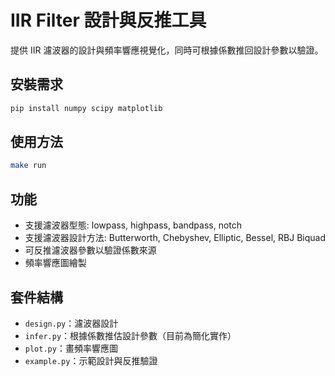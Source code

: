 # IIR Filter 設計與反推工具

提供 IIR 濾波器的設計與頻率響應視覺化，同時可根據係數推回設計參數以驗證。

## 安裝需求
```bash
pip install numpy scipy matplotlib
```

## 使用方法
```bash
make run
```

## 功能
- 支援濾波器型態: lowpass, highpass, bandpass, notch
- 支援濾波器設計方法: Butterworth, Chebyshev, Elliptic, Bessel, RBJ Biquad
- 可反推濾波器參數以驗證係數來源
- 頻率響應圖繪製

## 套件結構
- `design.py`：濾波器設計
- `infer.py`：根據係數推估設計參數（目前為簡化實作）
- `plot.py`：畫頻率響應圖
- `example.py`：示範設計與反推驗證